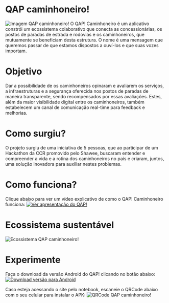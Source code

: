 # QAP caminhoneiro!
![Imagem QAP caminhoneiro!](https://iili.io/JgW8Sj.png)
O QAP! Caminhoneiro é um aplicativo constrói um ecossistema colaborativo que conecta as concessionárias, os postos de paradas de estrada e rodovias e os caminhoneiros, que mutuamente se beneficiam desta estrutura.
O nome é uma mensagem que queremos passar de que estamos dispostos a ouví-los e que suas vozes importam. 

# Objetivo
Dar a possibilidade de os caminhoneiros opinaram e avaliarem os serviços, a infraestruturas e a segurança oferecida nos postos de paradas de maneira transparente, sendo recompensados por essas avaliações. Estes, além da maior visibilidade digital entre os caminhoneiros, também estabelecem um canal de comunicação real-time para feedback e melhorias. 

# Como surgiu?
O projeto surgiu de uma iniciativa de 5 pessoas, que ao participar de um Hackathon da CCR promovido pelo Shawee, buscaram entender e compreender a vida e a rotina dos caminhoneiros no país e criaram, juntos, uma solução inovadora para auxiliar nestes problemas.

# Como funciona?
Clique abaixo para ver um vídeo explicativo de como o QAP! Caminhoneiro funciona:
[![Ver apresentação do QAP!](https://iili.io/JgWwo7.png)](https://www.youtube.com/watch?v=41MMxwOaXJA&feature=youtu.be)

# Ecossistema sustentável
![Ecossistema QAP caminhoneiro!](https://iili.io/JgWNV9.png)

# Experimente
Faça o download da versão Android do QAP! clicando no botão abaixo:
[![Download versão para Android](https://iili.io/JghY4n.png)](https://bit.ly/2Y1jI3B)

Caso esteja acessando o site pelo notebook, escaneie o QRCode abaixo com o seu celular para instalar o APK:
![QRCode QAP caminhoneiro!](https://iili.io/JgWbHv.jpg)
